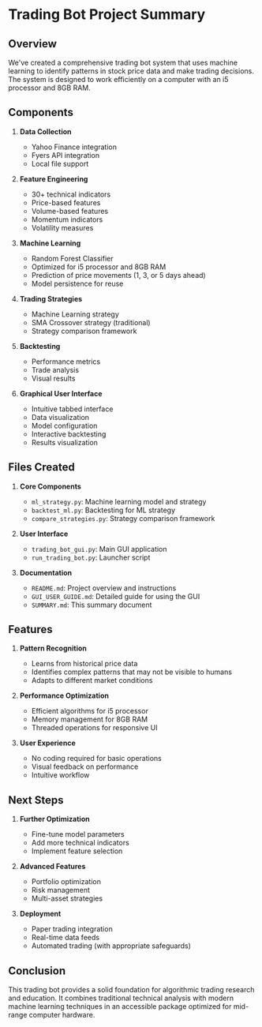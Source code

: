 # Trading Bot Project Summary

## Overview

We've created a comprehensive trading bot system that uses machine learning to identify patterns in stock price data and make trading decisions. The system is designed to work efficiently on a computer with an i5 processor and 8GB RAM.

## Components

1. **Data Collection**
   - Yahoo Finance integration
   - Fyers API integration
   - Local file support

2. **Feature Engineering**
   - 30+ technical indicators
   - Price-based features
   - Volume-based features
   - Momentum indicators
   - Volatility measures

3. **Machine Learning**
   - Random Forest Classifier
   - Optimized for i5 processor and 8GB RAM
   - Prediction of price movements (1, 3, or 5 days ahead)
   - Model persistence for reuse

4. **Trading Strategies**
   - Machine Learning strategy
   - SMA Crossover strategy (traditional)
   - Strategy comparison framework

5. **Backtesting**
   - Performance metrics
   - Trade analysis
   - Visual results

6. **Graphical User Interface**
   - Intuitive tabbed interface
   - Data visualization
   - Model configuration
   - Interactive backtesting
   - Results visualization

## Files Created

1. **Core Components**
   - `ml_strategy.py`: Machine learning model and strategy
   - `backtest_ml.py`: Backtesting for ML strategy
   - `compare_strategies.py`: Strategy comparison framework

2. **User Interface**
   - `trading_bot_gui.py`: Main GUI application
   - `run_trading_bot.py`: Launcher script

3. **Documentation**
   - `README.md`: Project overview and instructions
   - `GUI_USER_GUIDE.md`: Detailed guide for using the GUI
   - `SUMMARY.md`: This summary document

## Features

1. **Pattern Recognition**
   - Learns from historical price data
   - Identifies complex patterns that may not be visible to humans
   - Adapts to different market conditions

2. **Performance Optimization**
   - Efficient algorithms for i5 processor
   - Memory management for 8GB RAM
   - Threaded operations for responsive UI

3. **User Experience**
   - No coding required for basic operations
   - Visual feedback on performance
   - Intuitive workflow

## Next Steps

1. **Further Optimization**
   - Fine-tune model parameters
   - Add more technical indicators
   - Implement feature selection

2. **Advanced Features**
   - Portfolio optimization
   - Risk management
   - Multi-asset strategies

3. **Deployment**
   - Paper trading integration
   - Real-time data feeds
   - Automated trading (with appropriate safeguards)

## Conclusion

This trading bot provides a solid foundation for algorithmic trading research and education. It combines traditional technical analysis with modern machine learning techniques in an accessible package optimized for mid-range computer hardware.